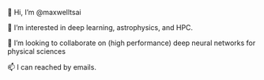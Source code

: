 👋 Hi, I’m @maxwelltsai

👀 I’m interested in deep learning, astrophysics, and HPC.

💞️ I’m looking to collaborate on (high performance) deep neural networks for physical sciences

📫 I can reached by emails.


